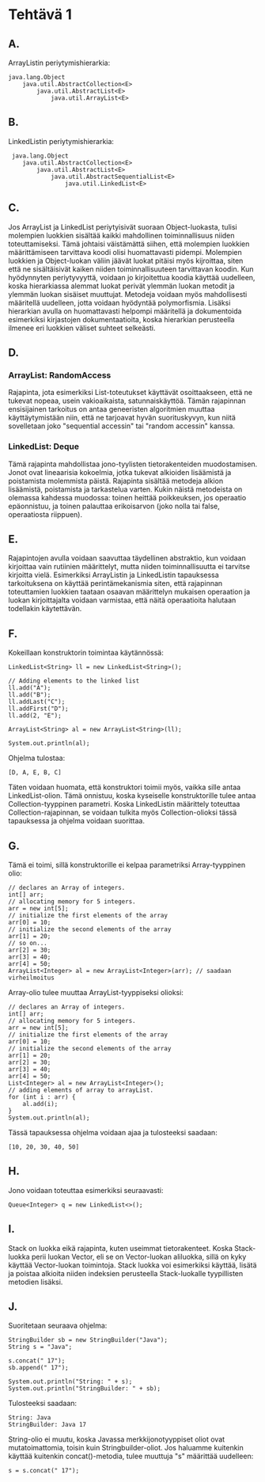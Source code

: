 # **Tehtävä 1**

## A.
ArrayListin periytymishierarkia:

    java.lang.Object
        java.util.AbstractCollection<E>
            java.util.AbstractList<E>
                java.util.ArrayList<E> 

## B.
LinkedListin periytymishierarkia:

     java.lang.Object
        java.util.AbstractCollection<E>
            java.util.AbstractList<E>
                java.util.AbstractSequentialList<E>
                    java.util.LinkedList<E>

## C.
Jos ArrayList ja LinkedList periytyisivät suoraan Object-luokasta, tulisi molempien luokkien sisältää kaikki mahdollinen toiminnallisuus niiden toteuttamiseksi. Tämä johtaisi väistämättä siihen, että molempien luokkien määrittämiseen tarvittava koodi olisi huomattavasti pidempi. Molempien luokkien ja Object-luokan väliin jäävät luokat pitäisi myös kijroittaa, siten että ne sisältäisivät kaiken niiden toiminnallisuuteen tarvittavan koodin. Kun hyödynnyten periytyvyyttä, voidaan jo kirjoitettua koodia käyttää uudelleen, koska hierarkiassa alemmat luokat perivät ylemmän luokan metodit ja ylemmän luokan sisäiset muuttujat. Metodeja voidaan myös mahdollisesti määritellä uudelleen, jotta voidaan hyödyntää polymorfismia. Lisäksi hierarkian avulla on huomattavasti helpompi määritellä ja dokumentoida esimerkiksi kirjastojen dokumentaatioita, koska hierarkian perusteella ilmenee eri luokkien väliset suhteet selkeästi.

## D.
### ArrayList: RandomAccess
Rajapinta, jota esimerkiksi List-toteutukset käyttävät osoittaakseen, että ne tukevat nopeaa, usein vakioaikaista, satunnaiskäyttöä. Tämän rajapinnan ensisijainen tarkoitus on antaa geneeristen algoritmien muuttaa käyttäytymistään niin, että ne tarjoavat hyvän suorituskyvyn, kun niitä sovelletaan joko "sequential accessin" tai "random accessin" kanssa.

### LinkedList: Deque
Tämä rajapinta mahdollistaa jono-tyylisten tietorakenteiden muodostamisen. Jonot ovat lineaarisia kokoelmia, jotka tukevat alkioiden lisäämistä ja poistamista molemmista päistä. Rajapinta sisältää metodeja alkion lisäämistä, poistamista ja tarkastelua varten. Kukin näistä metodeista on olemassa kahdessa muodossa: toinen heittää poikkeuksen, jos operaatio epäonnistuu, ja toinen palauttaa erikoisarvon (joko nolla tai false, operaatiosta riippuen).

## E.
Rajapintojen avulla voidaan saavuttaa täydellinen abstraktio, kun voidaan kirjoittaa vain rutiinien määrittelyt, mutta niiden toiminnallisuutta ei tarvitse kirjoitta vielä. Esimerkiksi ArrayListin ja LinkedListin tapauksessa tarkoituksena on käyttää perintämekanismia siten, että rajapinnan toteuttamien luokkien taataan osaavan määrittelyn mukaisen operaation ja luokan kirjoittajalta voidaan varmistaa, että näitä operaatioita halutaan todellakin käytettävän.

## F.
Kokeillaan konstruktorin toimintaa käytännössä:

    LinkedList<String> ll = new LinkedList<String>();

    // Adding elements to the linked list
    ll.add("A");
    ll.add("B");
    ll.addLast("C");
    ll.addFirst("D");
    ll.add(2, "E");

    ArrayList<String> al = new ArrayList<String>(ll);

    System.out.println(al);
Ohjelma tulostaa:

    [D, A, E, B, C]

Täten voidaan huomata, että konstruktori toimii myös, vaikka sille antaa LinkedList-olion. Tämä onnistuu, koska kyseiselle konstruktorille tulee antaa Collection-tyyppinen parametri. Koska LinkedListin määrittely toteuttaa Collection-rajapinnan, se voidaan tulkita myös Collection-olioksi tässä tapauksessa ja ohjelma voidaan suorittaa.

## G.
Tämä ei toimi, sillä konstruktorille ei kelpaa parametriksi Array-tyyppinen olio:

    // declares an Array of integers.
    int[] arr;
    // allocating memory for 5 integers.
    arr = new int[5];
    // initialize the first elements of the array
    arr[0] = 10;
    // initialize the second elements of the array
    arr[1] = 20;
    // so on...
    arr[2] = 30;
    arr[3] = 40;
    arr[4] = 50;
    ArrayList<Integer> al = new ArrayList<Integer>(arr); // saadaan virheilmoitus

Array-olio tulee muuttaa ArrayList-tyyppiseksi olioksi:

    // declares an Array of integers.
    int[] arr;
    // allocating memory for 5 integers.
    arr = new int[5];
    // initialize the first elements of the array
    arr[0] = 10;
    // initialize the second elements of the array
    arr[1] = 20;
    arr[2] = 30;
    arr[3] = 40;
    arr[4] = 50;
    List<Integer> al = new ArrayList<Integer>();
    // adding elements of array to arrayList.
    for (int i : arr) {
        al.add(i);
    }
    System.out.println(al);

Tässä tapauksessa ohjelma voidaan ajaa ja tulosteeksi saadaan:

    [10, 20, 30, 40, 50]


## H.
Jono voidaan toteuttaa esimerkiksi seuraavasti:

    Queue<Integer> q = new LinkedList<>();


## I.
Stack on luokka eikä rajapinta, kuten useimmat tietorakenteet. Koska Stack-luokka perii luokan Vector, eli se on Vector-luokan aliluokka, sillä on kyky käyttää Vector-luokan toimintoja. Stack luokka voi esimerkiksi käyttää, lisätä ja poistaa alkioita niiden indeksien perusteella Stack-luokalle tyypillisten metodien lisäksi.

## J.
Suoritetaan seuraava ohjelma:

    StringBuilder sb = new StringBuilder("Java");
    String s = "Java";

    s.concat(" 17");
    sb.append(" 17");

    System.out.println("String: " + s);
    System.out.println("StringBuilder: " + sb);

Tulosteeksi saadaan:

    String: Java
    StringBuilder: Java 17

String-olio ei muutu, koska Javassa merkkijonotyyppiset oliot ovat mutatoimattomia, toisin kuin Stringbuilder-oliot. Jos haluamme kuitenkin käyttää kuitenkin concat()-metodia, tulee muuttuja "s" määrittää uudelleen:

    s = s.concat(" 17");

